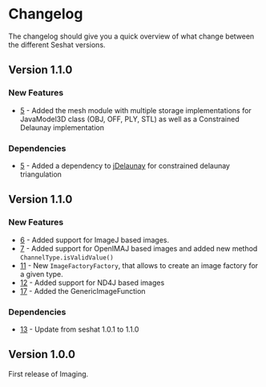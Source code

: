 # Changelog

The changelog should give you a quick overview of what change between the different Seshat versions.

## Version 1.1.0

### New Features

- [5](https://github.com/FHOOEAIST/imaging/issues/5) - Added the mesh module with multiple storage implementations for JavaModel3D class (OBJ, OFF, PLY, STL) as well as a Constrained Delaunay implementation 

### Dependencies
- [5](https://github.com/FHOOEAIST/imaging/issues/5) - Added a dependency to [jDelaunay](https://github.com/orbisgis/jdelaunay) for constrained delaunay triangulation

## Version 1.1.0

### New Features

- [6](https://github.com/FHOOEAIST/imaging/issues/6) - Added support for ImageJ based images.
- [7](https://github.com/FHOOEAIST/imaging/issues/7) - Added support for OpenIMAJ based images and added new method `ChannelType.isValidValue()`
- [11](https://github.com/FHOOEAIST/imaging/issues/11) - New `ImageFactoryFactory`, that allows to create an image factory for a given type.
- [12](https://github.com/FHOOEAIST/imaging/issues/12) - Added support for ND4J based images
- [17](https://github.com/FHOOEAIST/imaging/issues/17) - Added the GenericImageFunction

### Dependencies
- [13](https://github.com/FHOOEAIST/imaging/issues/13) - Update from seshat 1.0.1 to 1.1.0

## Version 1.0.0

First release of Imaging.